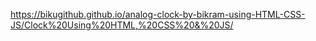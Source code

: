 https://bikugithub.github.io/analog-clock-by-bikram-using-HTML-CSS-JS/Clock%20Using%20HTML,%20CSS%20&%20JS/
